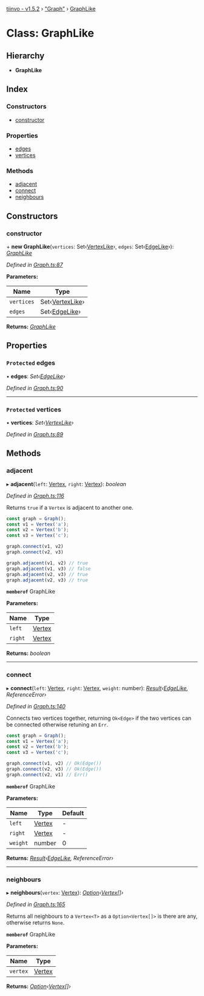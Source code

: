 [tiinvo - v1.5.2](../README.md) › ["Graph"](../modules/_graph_.md) › [GraphLike](_graph_.graphlike.md)

# Class: GraphLike

## Hierarchy

* **GraphLike**

## Index

### Constructors

* [constructor](_graph_.graphlike.md#constructor)

### Properties

* [edges](_graph_.graphlike.md#protected-edges)
* [vertices](_graph_.graphlike.md#protected-vertices)

### Methods

* [adjacent](_graph_.graphlike.md#adjacent)
* [connect](_graph_.graphlike.md#connect)
* [neighbours](_graph_.graphlike.md#neighbours)

## Constructors

###  constructor

\+ **new GraphLike**(`vertices`: Set‹[VertexLike](_graph_.vertexlike.md)›, `edges`: Set‹[EdgeLike](_graph_.edgelike.md)›): *[GraphLike](_graph_.graphlike.md)*

*Defined in [Graph.ts:87](https://github.com/OctoD/tiinvo/blob/7d2a102/src/Graph.ts#L87)*

**Parameters:**

Name | Type |
------ | ------ |
`vertices` | Set‹[VertexLike](_graph_.vertexlike.md)› |
`edges` | Set‹[EdgeLike](_graph_.edgelike.md)› |

**Returns:** *[GraphLike](_graph_.graphlike.md)*

## Properties

### `Protected` edges

• **edges**: *Set‹[EdgeLike](_graph_.edgelike.md)›*

*Defined in [Graph.ts:90](https://github.com/OctoD/tiinvo/blob/7d2a102/src/Graph.ts#L90)*

___

### `Protected` vertices

• **vertices**: *Set‹[VertexLike](_graph_.vertexlike.md)›*

*Defined in [Graph.ts:89](https://github.com/OctoD/tiinvo/blob/7d2a102/src/Graph.ts#L89)*

## Methods

###  adjacent

▸ **adjacent**(`left`: [Vertex](../modules/_graph_.md#vertex), `right`: [Vertex](../modules/_graph_.md#vertex)): *boolean*

*Defined in [Graph.ts:116](https://github.com/OctoD/tiinvo/blob/7d2a102/src/Graph.ts#L116)*

Returns `true` if a `Vertex` is adjacent to another one.

```ts
const graph = Graph();
const v1 = Vertex('a');
const v2 = Vertex('b');
const v3 = Vertex('c');

graph.connect(v1, v2)
graph.connect(v2, v3)

graph.adjacent(v1, v2) // true
graph.adjacent(v1, v3) // false
graph.adjacent(v2, v3) // true
graph.adjacent(v2, v3) // true
```

**`memberof`** GraphLike

**Parameters:**

Name | Type |
------ | ------ |
`left` | [Vertex](../modules/_graph_.md#vertex) |
`right` | [Vertex](../modules/_graph_.md#vertex) |

**Returns:** *boolean*

___

###  connect

▸ **connect**(`left`: [Vertex](../modules/_graph_.md#vertex), `right`: [Vertex](../modules/_graph_.md#vertex), `weight`: number): *[Result](../modules/_result_.md#result)‹[EdgeLike](_graph_.edgelike.md), ReferenceError›*

*Defined in [Graph.ts:140](https://github.com/OctoD/tiinvo/blob/7d2a102/src/Graph.ts#L140)*

Connects two vertices together, returning `Ok<Edge>` if the two vertices can be connected otherwise retuning an `Err`.

```ts
const graph = Graph();
const v1 = Vertex('a');
const v2 = Vertex('b');
const v3 = Vertex('c');

graph.connect(v1, v2) // Ok(Edge())
graph.connect(v2, v3) // Ok(Edge())
graph.connect(v2, v1) // Err()
```

**`memberof`** GraphLike

**Parameters:**

Name | Type | Default |
------ | ------ | ------ |
`left` | [Vertex](../modules/_graph_.md#vertex) | - |
`right` | [Vertex](../modules/_graph_.md#vertex) | - |
`weight` | number | 0 |

**Returns:** *[Result](../modules/_result_.md#result)‹[EdgeLike](_graph_.edgelike.md), ReferenceError›*

___

###  neighbours

▸ **neighbours**(`vertex`: [Vertex](../modules/_graph_.md#vertex)): *[Option](../modules/_option_.md#option)‹[Vertex](../modules/_graph_.md#vertex)[]›*

*Defined in [Graph.ts:165](https://github.com/OctoD/tiinvo/blob/7d2a102/src/Graph.ts#L165)*

Returns all neighbours to a `Vertex<T>` as a `Option<Vertex[]>` is there are any, otherwise returns `None`.

**`memberof`** GraphLike

**Parameters:**

Name | Type |
------ | ------ |
`vertex` | [Vertex](../modules/_graph_.md#vertex) |

**Returns:** *[Option](../modules/_option_.md#option)‹[Vertex](../modules/_graph_.md#vertex)[]›*
